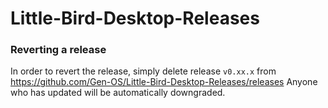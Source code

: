# Little-Bird-Desktop-Releases

### Reverting a release

In order to revert the release, simply delete release `v0.xx.x` from https://github.com/Gen-OS/Little-Bird-Desktop-Releases/releases
Anyone who has updated will be automatically downgraded.
